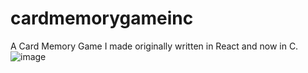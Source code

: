 # cardmemorygameinc
A Card Memory Game I made originally written in React and now in C.
![image](https://github.com/igor-pontes/cardmemorygameinc/assets/46684536/25b85c29-a653-4e46-8f14-4f783382dda4)
